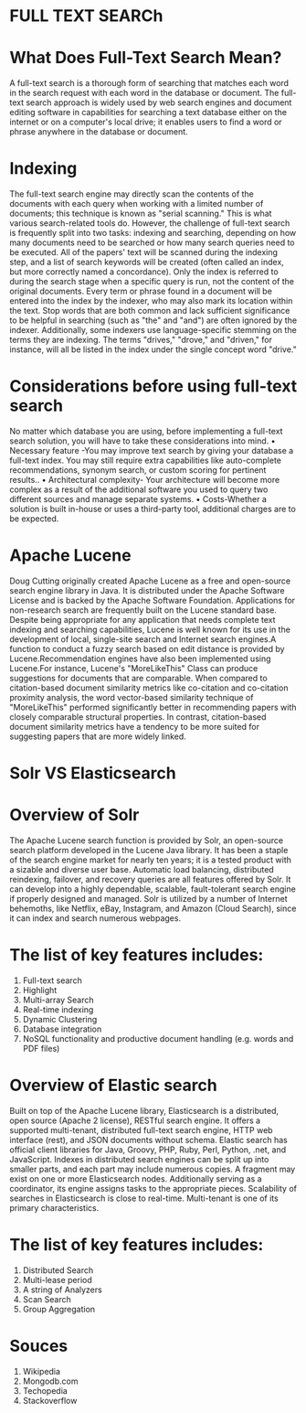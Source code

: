 # FULL TEXT SEARCh

# What Does Full-Text Search Mean?

A full-text search is a thorough form of searching that matches each word in the search request with each word in the database or document. The full-text search approach is widely used by web search engines and document editing software in capabilities for searching a text database either on the internet or on a computer's local drive; it enables users to find a word or phrase anywhere in the database or document.

# Indexing
The full-text search engine may directly scan the contents of the documents with each query when working with a limited number of documents; this technique is known as "serial scanning." This is what various search-related tools do.
However, the challenge of full-text search is frequently split into two tasks: indexing and searching, depending on how many documents need to be searched or how many search queries need to be executed. All of the papers' text will be scanned during the indexing step, and a list of search keywords will be created (often called an index, but more correctly named a concordance). Only the index is referred to during the search stage when a specific query is run, not the content of the original documents.
Every term or phrase found in a document will be entered into the index by the indexer, who may also mark its location within the text. Stop words that are both common and lack sufficient significance to be helpful in searching (such as "the" and "and") are often ignored by the indexer. Additionally, some indexers use language-specific stemming on the terms they are indexing. The terms "drives," "drove," and "driven," for instance, will all be listed in the index under the single concept word "drive."

# Considerations before using full-text search
No matter which database you are using, before implementing a full-text search solution, you will have to take these considerations into mind.
• Necessary feature -You may improve text search by giving your database a full-text index. You may still require extra capabilities like auto-complete recommendations, synonym search, or custom scoring for pertinent results..
• Architectural complexity- Your architecture will become more complex as a result of the additional software you used to query two different sources and manage separate systems.
• Costs-Whether a solution is built in-house or uses a third-party tool, additional charges are to be expected.

# Apache Lucene

Doug Cutting originally created Apache Lucene as a free and open-source search engine library in Java. It is distributed under the Apache Software License and is backed by the Apache Software Foundation. Applications for non-research search are frequently built on the Lucene standard base.
Despite being appropriate for any application that needs complete text indexing and searching capabilities, Lucene is well known for its use in the development of local, single-site search and Internet search engines.A function to conduct a fuzzy search based on edit distance is provided by Lucene.Recommendation engines have also been implemented using Lucene.For instance, Lucene's "MoreLikeThis" Class can produce suggestions for documents that are comparable. When compared to citation-based document similarity metrics like co-citation and co-citation proximity analysis, the word vector-based similarity technique of "MoreLikeThis" performed significantly better in recommending papers with closely comparable structural properties. In contrast, citation-based document similarity metrics have a tendency to be more suited for suggesting papers that are more widely linked.

# Solr VS Elasticsearch

# Overview of Solr

The Apache Lucene search function is provided by Solr, an open-source search platform developed in the Lucene Java library.
It has been a staple of the search engine market for nearly ten years; it is a tested product with a sizable and diverse user base. Automatic load balancing, distributed reindexing, failover, and recovery queries are all features offered by Solr.
It can develop into a highly dependable, scalable, fault-tolerant search engine if properly designed and managed. Solr is utilized by a number of Internet behemoths, like Netflix, eBay, Instagram, and Amazon (Cloud Search), since it can index and search numerous webpages.
# The list of key features includes:
1.	Full-text search 
2.	Highlight 
3.	Multi-array Search 
4.	Real-time indexing 
5.	Dynamic Clustering 
6.	Database integration 
7.	NoSQL functionality and productive document handling (e.g. words and PDF files) 

# Overview of Elastic search

Built on top of the Apache Lucene library, Elasticsearch is a distributed, open source (Apache 2 license), RESTful search engine.
It offers a supported multi-tenant, distributed full-text search engine, HTTP web interface (rest), and JSON documents without schema. Elastic search has official client libraries for Java, Groovy, PHP, Ruby, Perl, Python, .net, and JavaScript.
Indexes in distributed search engines can be split up into smaller parts, and each part may include numerous copies. A fragment may exist on one or more Elasticsearch nodes. Additionally serving as a coordinator, its engine assigns tasks to the appropriate pieces.
Scalability of searches in Elasticsearch is close to real-time. Multi-tenant is one of its primary characteristics.

# The list of key features includes: 
1. Distributed Search 
2. Multi-lease period  
3. A string of Analyzers 
4. Scan Search 
5. Group Aggregation

 # Souces
1.	Wikipedia
2.	Mongodb.com
3.	Techopedia
4.	Stackoverflow


